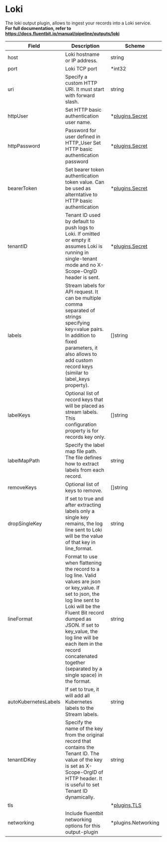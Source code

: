 # Loki

The loki output plugin, allows to ingest your records into a Loki service. <br /> **For full documentation, refer to https://docs.fluentbit.io/manual/pipeline/outputs/loki**


| Field | Description | Scheme |
| ----- | ----------- | ------ |
| host | Loki hostname or IP address. | string |
| port | Loki TCP port | *int32 |
| uri | Specify a custom HTTP URI. It must start with forward slash. | string |
| httpUser | Set HTTP basic authentication user name. | *[plugins.Secret](../secret.md) |
| httpPassword | Password for user defined in HTTP_User Set HTTP basic authentication password | *[plugins.Secret](../secret.md) |
| bearerToken | Set bearer token authentication token value. Can be used as alterntative to HTTP basic authentication | *[plugins.Secret](../secret.md) |
| tenantID | Tenant ID used by default to push logs to Loki. If omitted or empty it assumes Loki is running in single-tenant mode and no X-Scope-OrgID header is sent. | *[plugins.Secret](../secret.md) |
| labels | Stream labels for API request. It can be multiple comma separated of strings specifying  key=value pairs. In addition to fixed parameters, it also allows to add custom record keys (similar to label_keys property). | []string |
| labelKeys | Optional list of record keys that will be placed as stream labels. This configuration property is for records key only. | []string |
| labelMapPath | Specify the label map file path. The file defines how to extract labels from each record. | string |
| removeKeys | Optional list of keys to remove. | []string |
| dropSingleKey | If set to true and after extracting labels only a single key remains, the log line sent to Loki will be the value of that key in line_format. | string |
| lineFormat | Format to use when flattening the record to a log line. Valid values are json or key_value. If set to json,  the log line sent to Loki will be the Fluent Bit record dumped as JSON. If set to key_value, the log line will be each item in the record concatenated together (separated by a single space) in the format. | string |
| autoKubernetesLabels | If set to true, it will add all Kubernetes labels to the Stream labels. | string |
| tenantIDKey | Specify the name of the key from the original record that contains the Tenant ID. The value of the key is set as X-Scope-OrgID of HTTP header. It is useful to set Tenant ID dynamically. | string |
| tls |  | *[plugins.TLS](../tls.md) |
| networking | Include fluentbit networking options for this output-plugin | *plugins.Networking |
